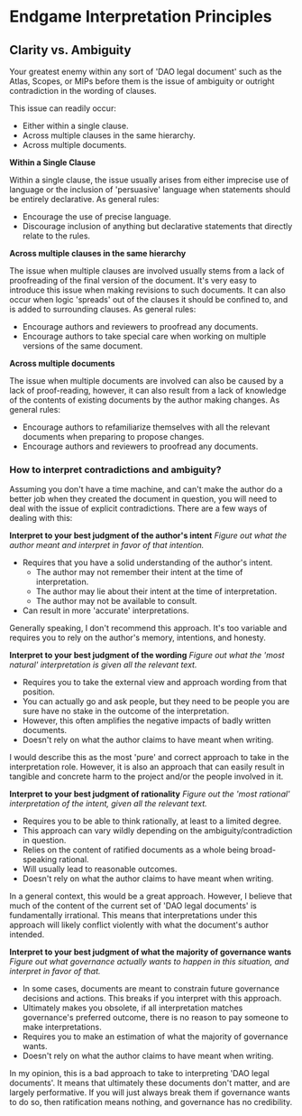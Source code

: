 # Endgame Interpretation Principles

## Clarity vs. Ambiguity

Your greatest enemy within any sort of 'DAO legal document' such as the Atlas, Scopes, or MIPs before them is the issue of ambiguity or outright contradiction in the wording of clauses. 

This issue can readily occur:
* Either within a single clause.
* Across multiple clauses in the same hierarchy.
* Across multiple documents.

**Within a Single Clause**

Within a single clause, the issue usually arises from either imprecise use of language or the inclusion of 'persuasive' language when statements should be entirely declarative. As general rules:
* Encourage the use of precise language.
* Discourage inclusion of anything but declarative statements that directly relate to the rules. 

**Across multiple clauses in the same hierarchy**

The issue when multiple clauses are involved usually stems from a lack of proofreading of the final version of the document. It's very easy to introduce this issue when making revisions to such documents. It can also occur when logic 'spreads' out of the clauses it should be confined to, and is added to surrounding clauses. As general rules:
* Encourage authors and reviewers to proofread any documents.
* Encourage authors to take special care when working on multiple versions of the same document. 

**Across multiple documents**

The issue when multiple documents are involved can also be caused by a lack of proof-reading, however, it can also result from a lack of knowledge of the contents of existing documents by the author making changes. As general rules:
* Encourage authors to refamiliarize themselves with all the relevant documents when preparing to propose changes.
* Encourage authors and reviewers to proofread any documents.

### How to interpret contradictions and ambiguity?

Assuming you don't have a time machine, and can't make the author do a better job when they created the document in question, you will need to deal with the issue of explicit contradictions. There are a few ways of dealing with this:

**Interpret to your best judgment of the author's intent**
_Figure out what the author meant and interpret in favor of that intention._

* Requires that you have a solid understanding of the author's intent. 
	* The author may not remember their intent at the time of interpretation.
	* The author may lie about their intent at the time of interpretation.
	* The author may not be available to consult.
* Can result in more 'accurate' interpretations. 

Generally speaking, I don't recommend this approach. It's too variable and requires you to rely on the author's memory, intentions, and honesty. 

**Interpret to your best judgment of the wording**
_Figure out what the 'most natural' interpretation is given all the relevant text._

* Requires you to take the external view and approach wording from that position. 
* You can actually go and ask people, but they need to be people you are sure have no stake in the outcome of the interpretation.
* However, this often amplifies the negative impacts of badly written documents. 
* Doesn't rely on what the author claims to have meant when writing.

I would describe this as the most 'pure' and correct approach to take in the interpretation role. However, it is also an approach that can easily result in tangible and concrete harm to the project and/or the people involved in it. 

**Interpret to your best judgment of rationality**
_Figure out the 'most rational' interpretation of the intent, given all the relevant text._

* Requires you to be able to think rationally, at least to a limited degree.
* This approach can vary wildly depending on the ambiguity/contradiction in question.
* Relies on the content of ratified documents as a whole being broad-speaking rational. 
* Will usually lead to reasonable outcomes.
* Doesn't rely on what the author claims to have meant when writing.

In a general context, this would be a great approach. However, I believe that much of the content of the current set of 'DAO legal documents' is fundamentally irrational. This means that interpretations under this approach will likely conflict violently with what the document's author intended. 

**Interpret to your best judgment of what the majority of governance wants**
_Figure out what governance actually wants to happen in this situation, and interpret in favor of that._

* In some cases, documents are meant to constrain future governance decisions and actions. This breaks if you interpret with this approach. 
* Ultimately makes you obsolete, if all interpretation matches governance's preferred outcome, there is no reason to pay someone to make interpretations.
* Requires you to make an estimation of what the majority of governance wants.
* Doesn't rely on what the author claims to have meant when writing.

In my opinion, this is a bad approach to take to interpreting 'DAO legal documents'. It means that ultimately these documents don't matter, and are largely performative. If you will just always break them if governance wants to do so, then ratification means nothing, and governance has no credibility. 




